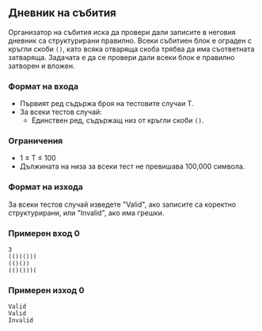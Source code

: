 ## Дневник на събития

Организатор на събития иска да провери дали записите в неговия дневник са структурирани правилно. Всеки събитиен блок е ограден с кръгли скоби `()`, като всяка отваряща скоба трябва да има съответната затваряща. Задачата е да се провери дали всеки блок е правилно затворен и вложен.

### Формат на входа

- Първият ред съдържа броя на тестовите случаи T.
- За всеки тестов случай:
  - Единствен ред, съдържащ низ от кръгли скоби `()`.

### Ограничения

- 1 ≤ T ≤ 100
- Дължината на низа за всеки тест не превишава 100,000 символа.

### Формат на изхода

За всеки тестов случай изведете "Valid", ако записите са коректно структурирани, или "Invalid", ако има грешки.

### Примерен вход 0


```
3 
(()(())) 
(()()) 
(()()))( 
```

### Примерен изход 0

```
Valid 
Valid 
Invalid 
```
